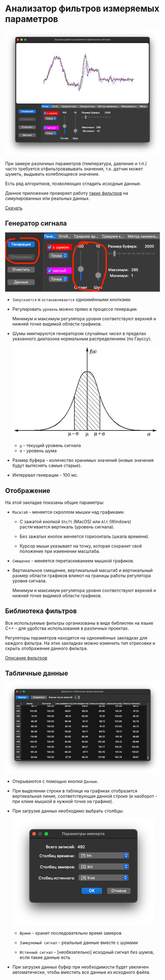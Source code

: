# Анализатор фильтров измеряемых параметров

![](doc/appmain.png)

При замере различных параметров (температура, давление и т.п.) часто требуется отфильтровавывать значения,
т.к. датчик может шуметь, выдывать колеблющееся значение.

Есть ряд алгоритмов, позволяющих сгладить исходные данные.

Данное приложение проверяет работу [таких фильтров](doc/filter.md) на симулированных или реальных данных.

[Скачать](releases)

## Генератор сигнала

![](doc/appsiggen.png)

* `Запускается` и `останавливается` одноимёнными кнопками.

* Регулировать `уровень` можно прямо в процессе генерации.

    Минимум и максимум регулятора уровня соответствуют верхней и нижней точке видимой области графиков.

* Шумы имитируются генератором случайных чисел в пределах указанного диапазона нормальным распределением (по Гауссу).

    ![](doc/gauss.jpg)
    
    * `μ` - текущий уровень сигнала
    * `σ` - уровень шума

* Размер буфера - количество хранимых значений (новые значения будут вытеснять самые старые).

* Интеррвал генерации - 100 мс.

## Отображение

На этой закладке показаны общие параметры:

* `Масштаб` - меняется скроллом мышки над графиками.
    
    * С зажатой кнопкой `Shift` (MacOS) или `Alt` (Windows) растягивается вертикаль (уровень сигнала).
    
    * Без зажатых кнопок меняется горизонталь (шкала времени).
    
    * Курсор мыши указывает на точку, которая сохранит своё положение при изменении масштаба.

* `Смещение` - меняется перетаскиванием мышкой графиков.

* Вертикальное смещение, вертикальный масштаб и вертикальный размер области графиков влияют на границы работы регулятора уровня сигнала.

    Минимум и максимум регулятора уровня соответствуют верхней и нижней точке видимой области графиков.

## Библиотека фильтров

Все используемые фильтры организованы в виде библиотек на языке C++ - для удобства использования в различных проектах.

Регуляторы параметров находятся на одноимённых закладках для каждого фильтра. На этих закладках можно изменить тип отрисовки и скрыть отображение данного фильтра.

[Описание фильтров](doc/filter.md)

## Табличные данные

![](doc/appdata.png)

* Открываются с помощью кнопки `Данные`.

* При выделении строки в таблице на графиках отобразится вертикальная линия, соответствующая данной строке (и наоборот - при клике мышкой в нужной точке на графике).

* При загрузке данных необходимо выбрать столбцы:

    ![](doc/appimport.png)

    * `Время` - хранит последовательно время замеров
    
    * `Замеряемый сигнал` - реальные данные вместе с шумами
    
    * `Истинный сигнал` - [необязательно] исходный сигнал без шумов, если такие данные есть

* При загрузке данных буфер при необходимости будет увеличен автоматически, чтобы вместить все данные из исходного файла.
